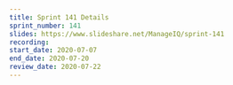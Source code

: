 ```yaml
---
title: Sprint 141 Details
sprint_number: 141
slides: https://www.slideshare.net/ManageIQ/sprint-141
recording:
start_date: 2020-07-07
end_date: 2020-07-20
review_date: 2020-07-22
---
```

